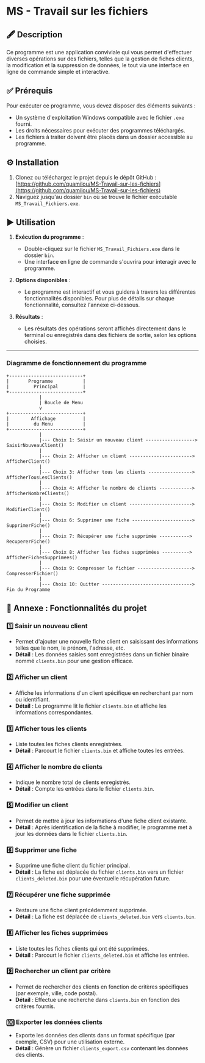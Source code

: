 
# **MS - Travail sur les fichiers**

## 🖋️ Description
Ce programme est une application conviviale qui vous permet d'effectuer diverses opérations sur des fichiers, telles que la gestion de fiches clients, la modification et la suppression de données, le tout via une interface en ligne de commande simple et interactive.

## ✅ **Prérequis**
Pour exécuter ce programme, vous devez disposer des éléments suivants :
- Un système d'exploitation Windows compatible avec le fichier `.exe` fourni.
- Les droits nécessaires pour exécuter des programmes téléchargés.
- Les fichiers à traiter doivent être placés dans un dossier accessible au programme.

## ⚙️ **Installation**
1. Clonez ou téléchargez le projet depuis le dépôt GitHub :  
   [https://github.com/quamilou/MS-Travail-sur-les-fichiers](https://github.com/quamilou/MS-Travail-sur-les-fichiers)
2. Naviguez jusqu'au dossier `bin` où se trouve le fichier exécutable `MS_Travail_Fichiers.exe`.

## ▶️ **Utilisation**
1. **Exécution du programme** :
   - Double-cliquez sur le fichier `MS_Travail_Fichiers.exe` dans le dossier `bin`.
   - Une interface en ligne de commande s'ouvrira pour interagir avec le programme.

2. **Options disponibles** :
   - Le programme est interactif et vous guidera à travers les différentes fonctionnalités disponibles. Pour plus de détails sur chaque fonctionnalité, consultez l'annexe ci-dessous.

3. **Résultats** :
   - Les résultats des opérations seront affichés directement dans le terminal ou enregistrés dans des fichiers de sortie, selon les options choisies.

---

### Diagramme de fonctionnement du programme
```
+---------------------------+
|       Programme           |
|         Principal         |
+---------------------------+
            |
            | Boucle de Menu
            v
+---------------------------+
|        Affichage          |
|         du Menu           |
+---------------------------+
            |
            |--- Choix 1: Saisir un nouveau client ------------------> SaisirNouveauClient()
            |
            |--- Choix 2: Afficher un client -----------------------> AfficherClient()
            |
            |--- Choix 3: Afficher tous les clients ----------------> AfficherTousLesClients()
            |
            |--- Choix 4: Afficher le nombre de clients ------------> AfficherNombreClients()
            |
            |--- Choix 5: Modifier un client -----------------------> ModifierClient()
            |
            |--- Choix 6: Supprimer une fiche ----------------------> SupprimerFiche()
            |
            |--- Choix 7: Récupérer une fiche supprimée -----------> RecupererFiche()
            |
            |--- Choix 8: Afficher les fiches supprimées ----------> AfficherFichesSupprimees()
            |
            |--- Choix 9: Compresser le fichier --------------------> CompresserFichier()
            |
            |--- Choix 10: Quitter ---------------------------------> Fin du Programme
```

## 📖 **Annexe : Fonctionnalités du projet**

### 1️⃣ **Saisir un nouveau client**
- Permet d'ajouter une nouvelle fiche client en saisissant des informations telles que le nom, le prénom, l'adresse, etc.
- **Détail** : Les données saisies sont enregistrées dans un fichier binaire nommé `clients.bin` pour une gestion efficace.

### 2️⃣ **Afficher un client**
- Affiche les informations d'un client spécifique en recherchant par nom ou identifiant.
- **Détail** : Le programme lit le fichier `clients.bin` et affiche les informations correspondantes.

### 3️⃣ **Afficher tous les clients**
- Liste toutes les fiches clients enregistrées.
- **Détail** : Parcourt le fichier `clients.bin` et affiche toutes les entrées.

### 4️⃣ **Afficher le nombre de clients**
- Indique le nombre total de clients enregistrés.
- **Détail** : Compte les entrées dans le fichier `clients.bin`.

### 5️⃣ **Modifier un client**
- Permet de mettre à jour les informations d'une fiche client existante.
- **Détail** : Après identification de la fiche à modifier, le programme met à jour les données dans le fichier `clients.bin`.

### 6️⃣ **Supprimer une fiche**
- Supprime une fiche client du fichier principal.
- **Détail** : La fiche est déplacée du fichier `clients.bin` vers un fichier `clients_deleted.bin` pour une éventuelle récupération future.

### 7️⃣ **Récupérer une fiche supprimée**
- Restaure une fiche client précédemment supprimée.
- **Détail** : La fiche est déplacée de `clients_deleted.bin` vers `clients.bin`.

### 8️⃣ **Afficher les fiches supprimées**
- Liste toutes les fiches clients qui ont été supprimées.
- **Détail** : Parcourt le fichier `clients_deleted.bin` et affiche les entrées.

### 9️⃣ **Rechercher un client par critère**
- Permet de rechercher des clients en fonction de critères spécifiques (par exemple, ville, code postal).
- **Détail** : Effectue une recherche dans `clients.bin` en fonction des critères fournis.

### 🔟 **Exporter les données clients**
- Exporte les données des clients dans un format spécifique (par exemple, CSV) pour une utilisation externe.
- **Détail** : Génère un fichier `clients_export.csv` contenant les données des clients.

